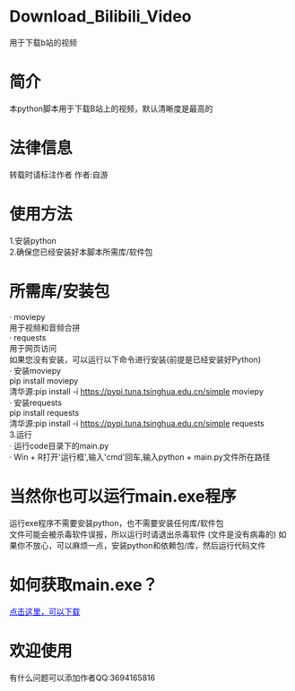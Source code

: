 # Download_Bilibili_Video
用于下载b站的视频


# 简介
本python脚本用于下载B站上的视频，默认清晰度是最高的


# 法律信息
转载时请标注作者
作者:自游

# 使用方法
1.安装python<br>
2.确保您已经安装好本脚本所需库/软件包<br>
  # 所需库/安装包
  · moviepy<br>
    用于视频和音频合拼<br>
  · requests<br>
    用于网页访问<br>
  如果您没有安装，可以运行以下命令进行安装(前提是已经安装好Python)<br>
  · 安装moviepy<br>
    pip install moviepy<br>
    清华源:pip install -i https://pypi.tuna.tsinghua.edu.cn/simple moviepy<br>
  · 安装requests<br>
    pip install requests<br>
    清华源:pip install -i https://pypi.tuna.tsinghua.edu.cn/simple requests<br>
3.运行<br>
  · 运行code目录下的main.py<br>
  · Win + R打开'运行框',输入'cmd'回车,输入python + main.py文件所在路径<br>

# 当然你也可以运行main.exe程序
运行exe程序不需要安装python，也不需要安装任何库/软件包  
文件可能会被杀毒软件误报，所以运行时请退出杀毒软件 (文件是没有病毒的) 
如果你不放心，可以麻烦一点，安装python和依赖包/库，然后运行代码文件

# 如何获取main.exe？
<a href="[https://www.baidu.com](https://pan.huang1111.cn/s/NkoqGi1)" style="color: blue;">点击这里，可以下载</a>

# 欢迎使用
有什么问题可以添加作者QQ:3694165816
